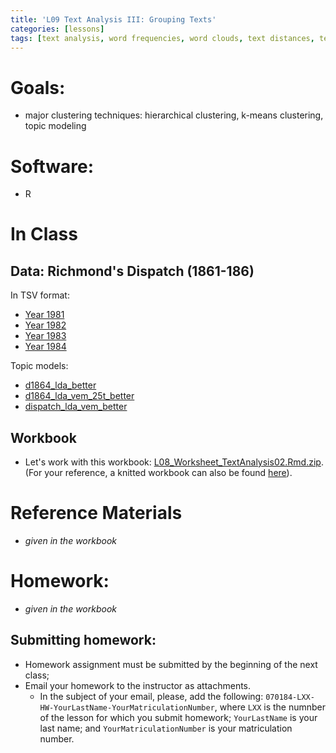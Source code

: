 ```yaml
---
title: 'L09 Text Analysis III: Grouping Texts'
categories: [lessons]
tags: [text analysis, word frequencies, word clouds, text distances, text similarities, euclidean distance, jaccard index, cosine similarity, tfidf, keywords, summarization]
---
```


# Goals:

- major clustering techniques: hierarchical clustering, k-means clustering, topic modeling

# Software:

- R

# In Class

## Data: Richmond's Dispatch (1861-186)

In TSV format:

- [Year 1981](../files/dispatch_1861_filtered.tsv)
- [Year 1982](../files/dispatch_1862_filtered.tsv)
- [Year 1983](../files/dispatch_1863_filtered.tsv)
- [Year 1984](../files/dispatch_1864_filtered.tsv)

Topic models:

- [d1864_lda_better](../files/d1864_lda_better.rda)
- [d1864_lda_vem_25t_better](../files/d1864_lda_vem_25t_better.rda)
- [dispatch_lda_vem_better](../files/dispatch_lda_vem_better.rda)

## Workbook

- Let's work with this workbook: [L08_Worksheet_TextAnalysis02.Rmd.zip](../../files/L09_Worksheet_TextAnalysis03.Rmd.zip). (For your reference, a knitted workbook can also be found [here](../../L09_Worksheet.html)).

# Reference Materials

* *given in the workbook*

# Homework:

* *given in the workbook*

## Submitting homework:

* Homework assignment must be submitted by the beginning of the next class;
* Email your homework to the instructor as attachments.
	*  In the subject of your email, please, add the following: `070184-LXX-HW-YourLastName-YourMatriculationNumber`, where `LXX` is the numnber of the lesson for which you submit homework; `YourLastName` is your last name; and `YourMatriculationNumber` is your matriculation number.